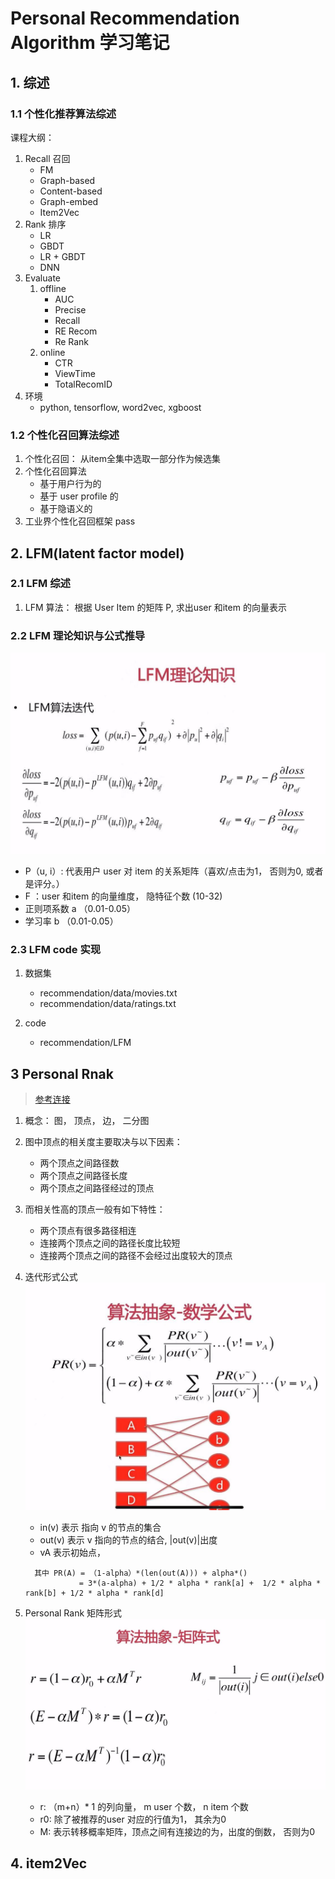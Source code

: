 # Personal Recommendation Algorithm  学习笔记

## 1. 综述
### 1.1 个性化推荐算法综述

课程大纲：
1. Recall 召回
    - FM
    - Graph-based
    - Content-based
    - Graph-embed
    - Item2Vec
2. Rank 排序
    - LR
    - GBDT
    - LR + GBDT
    - DNN 
3. Evaluate
    1. offline
        - AUC
        - Precise
        - Recall
        - RE Recom
        - Re Rank
    2. online
        - CTR
        - ViewTime
        - TotalRecomID
4. 环境
   - python, tensorflow, word2vec, xgboost

### 1.2 个性化召回算法综述

1. 个性化召回： 从item全集中选取一部分作为候选集
2. 个性化召回算法
    - 基于用户行为的
    - 基于 user profile 的
    - 基于隐语义的
3. 工业界个性化召回框架
   pass

## 2. LFM(latent factor model)

### 2.1 LFM 综述
1. LFM 算法： 
    根据 User Item 的矩阵 P, 求出user 和item 的向量表示
    
### 2.2 LFM 理论知识与公式推导

![LFM损失函数推导](../sourceFile/pic/recommendation_1.jpg)
- P（u, i）: 代表用户 user 对 item 的关系矩阵（喜欢/点击为1， 否则为0, 或者是评分。）
- F ：user 和item 的向量维度， 隐特征个数 (10-32)
- 正则项系数 a （0.01-0.05）
- 学习率 b （0.01-0.05）

### 2.3 LFM code 实现
1. 数据集
    - recommendation/data/movies.txt
    - recommendation/data/ratings.txt
    
2. code
    - recommendation/LFM

## 3 Personal Rnak 
> [参考连接](https://blog.csdn.net/thormas1996/article/details/89479779)
1. 概念： 图， 顶点， 边， 二分图
2. 图中顶点的相关度主要取决与以下因素： 
    - 两个顶点之间路径数 
    - 两个顶点之间路径长度 
    - 两个顶点之间路径经过的顶点
    
3. 而相关性高的顶点一般有如下特性： 
    - 两个顶点有很多路径相连 
    - 连接两个顶点之间的路径长度比较短 
    - 连接两个顶点之间的路径不会经过出度较大的顶点
    
4. 迭代形式公式 
![s](../sourceFile/pic/recommendation_2.jpg)
    - in(v) 表示 指向 v 的节点的集合
    - out(v) 表示 v 指向的节点的结合, |out(v)|出度
    - vA 表示初始点，  
    ```
      其中 PR(A) = （1-alpha）*(len(out(A))) + alpha*()
                = 3*(a-alpha) + 1/2 * alpha * rank[a] +  1/2 * alpha * rank[b] + 1/2 * alpha * rank[d]
    ```
5. Personal Rank 矩阵形式
![s](../sourceFile/pic/recommendation_3.jpg)     
    - r: （m+n）* 1 的列向量， m user 个数， n item 个数
    - r0: 除了被推荐的user 对应的行值为1， 其余为0
    - M: 表示转移概率矩阵，顶点之间有连接边的为，出度的倒数， 否则为0
    

## 4. item2Vec
